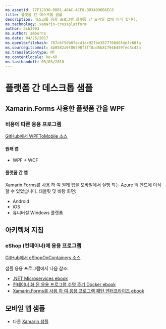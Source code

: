 ```yaml
---
ms.assetid: 77F12838-DBB1-48AC-ACF8-B934998B6EC8
title: 플랫폼 간 데스크톱 샘플
description: 데스크톱 응용 프로그램 플랫폼 간 모바일 앱에 이식 합니다.
ms.technology: xamarin-crossplatform
author: asb3993
ms.author: amburns
ms.date: 04/26/2017
ms.openlocfilehash: 767c6f5db0fec41ac927be3877760d6f4efc60fa
ms.sourcegitcommit: 4b0582a0f06598f3ff8ad5b817946459fed3c42a
ms.translationtype: MT
ms.contentlocale: ko-KR
ms.lasthandoff: 05/03/2018
---
```

# <a name="cross-platform-desktop-samples"></a>플랫폼 간 데스크톱 샘플

## <a name="wpf-to-cross-platform-with-xamarinforms"></a>Xamarin.Forms 사용한 플랫폼 간을 WPF

### <a name="expenses-app"></a>비용에 따른 응용 프로그램

[GitHub에서 WPFToMobile 소스](https://github.com/nishanil/WPFToMobile)

#### <a name="original-app"></a>원래 앱

* WPF + WCF

#### <a name="cross-platform-apps"></a>플랫폼 간 앱

Xamarin.Forms를 사용 하 여 원래 앱을 모바일에서 실행 되는 Azure 백 엔드에 이식할 수 있었습니다. 태블릿 및 바탕 화면:

* Android
* iOS
* 유니버설 Windows 플랫폼

## <a name="architecture-guidance"></a>아키텍처 지침

### <a name="eshop-on-containers-app"></a>eShop (컨테이너)에 응용 프로그램

[GitHub에서 eShopOnContainers 소스](https://github.com/dotnet-architecture/eShopOnContainers)

샘플 응용 프로그램에서 다음 참조:

* [.NET Microservices ebook](https://aka.ms/microservicesebook)
* [컨테이너 화 된 응용 프로그램 수명 주기 Docker ebook](https://aka.ms/dockerlifecycleebook)
* [Xamarin.Forms를 사용 하 여 응용 프로그램 패턴 엔터프라이즈 ebook](~/xamarin-forms/enterprise-application-patterns/index.md)

## <a name="mobile-app-samples"></a>모바일 앱 샘플

* 다른 [Xamarin 샘플](https://developer.xamarin.com/samples/)
